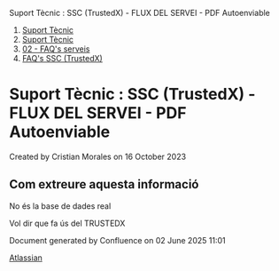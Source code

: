 Suport Tècnic : SSC (TrustedX) - FLUX DEL SERVEI - PDF Autoenviable  

1.  [Suport Tècnic](index.md)
2.  [Suport Tècnic](13893782.md)
3.  [02 - FAQ's serveis](26313393.md)
4.  [FAQ's SSC (TrustedX)](28705605.md)

Suport Tècnic : SSC (TrustedX) - FLUX DEL SERVEI - PDF Autoenviable
===================================================================

Created by Cristian Morales on 16 October 2023

Com extreure aquesta informació
-------------------------------

No és la base de dades real

Vol dir que fa ús del TRUSTEDX

  

  

  

Document generated by Confluence on 02 June 2025 11:01

[Atlassian](http://www.atlassian.com/)